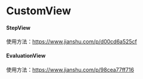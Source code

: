 # CustomView

#### StepView

使用方法：https://www.jianshu.com/p/d00cd6a525cf

#### EvaluationView

使用方法：https://www.jianshu.com/p/98cea77ff716